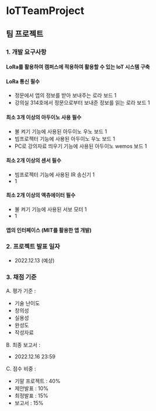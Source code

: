 # IoTTeamProject


## 팀 프로젝트

### 1. 개발 요구사항
 #### LoRa를 활용하여 캠퍼스에 적용하여 활용할 수 있는 IoT 시스템 구축
 #### LoRa 통신 필수
 - 정문에서 앱의 정보를 받아 보내주는 로라 보드 1
 - 강의실 314호에서 정문으로부터 보내준 정보를 읽는 로라 보드 1
 #### 최소 3개 이상의 아두이노 사용 필수
 - 불 켜기 기능에 사용된 아두이노 우노 보드 1
 - 빔프로젝터 기능에 사용된 아두이노 우노 보드 1
 - PC로 강의자료 띄우기 기능에 사용된 아두이노 wemos 보드 1
 #### 최소 2개 이상의 센서 필수
 - 빔프로젝터 기능에 사용된 IR 송신기 1
 - 1
 #### 최소 2개 이상의 액츄에이터 필수
 - 불 켜기 기능에 사용된 서보 모터 1
 - 1
 #### 앱의 인터페이스 (MIT를 활용한 앱 개발)
 
### 2. 프로젝트 발표 일자
 - 2022.12.13 (예상)
 
### 3. 채점 기준
A. 평가 기준 : 
- 기술 난이도
- 창의성
- 실용성
- 완성도
- 작성자료

B. 최종 보고서 :
- 2022.12.16 23:59

C. 점수 비중 :
- 기말 프로젝트 : 40%
- 제안발표 : 10%
- 최정발표 : 15%
- 보고서 : 15%
